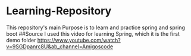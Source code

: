 # Learning-Repository

This repository's main Purpose is to learn and practice spring and spring boot
##Source
I used this video for learning  Spring, which it is the first demo folder
https://www.youtube.com/watch?v=9SGDpanrc8U&ab_channel=Amigoscode
